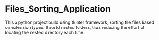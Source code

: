 # Files_Sorting_Application
This a python project build using tkinter framework, sorting the files based on extension types.
It sortd  nested folders, thus reducing the effort of locating the nested directory each time.
